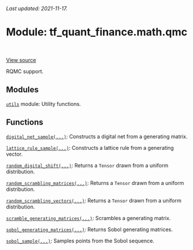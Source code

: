 <!--
This file is generated by a tool. Do not edit directly.
For open-source contributions the docs will be updated automatically.
-->

*Last updated: 2021-11-17.*

<div itemscope itemtype="http://developers.google.com/ReferenceObject">
<meta itemprop="name" content="tf_quant_finance.math.qmc" />
<meta itemprop="path" content="Stable" />
</div>

# Module: tf_quant_finance.math.qmc

<!-- Insert buttons and diff -->

<table class="tfo-notebook-buttons tfo-api" align="left">
</table>

<a target="_blank" href="https://github.com/google/tf-quant-finance/blob/master/tf_quant_finance/math/qmc/__init__.py">View source</a>



RQMC support.



## Modules

[`utils`](../../tf_quant_finance/math/qmc/utils.md) module: Utility functions.

## Functions

[`digital_net_sample(...)`](../../tf_quant_finance/math/qmc/digital_net_sample.md): Constructs a digital net from a generating matrix.

[`lattice_rule_sample(...)`](../../tf_quant_finance/math/qmc/lattice_rule_sample.md): Constructs a lattice rule from a generating vector.

[`random_digital_shift(...)`](../../tf_quant_finance/math/qmc/random_digital_shift.md): Returns a `Tensor` drawn from a uniform distribution.

[`random_scrambling_matrices(...)`](../../tf_quant_finance/math/qmc/random_scrambling_matrices.md): Returns a `Tensor` drawn from a uniform distribution.

[`random_scrambling_vectors(...)`](../../tf_quant_finance/math/qmc/random_scrambling_vectors.md): Returns a `Tensor` drawn from a uniform distribution.

[`scramble_generating_matrices(...)`](../../tf_quant_finance/math/qmc/scramble_generating_matrices.md): Scrambles a generating matrix.

[`sobol_generating_matrices(...)`](../../tf_quant_finance/math/qmc/sobol_generating_matrices.md): Returns Sobol generating matrices.

[`sobol_sample(...)`](../../tf_quant_finance/math/qmc/sobol_sample.md): Samples points from the Sobol sequence.

